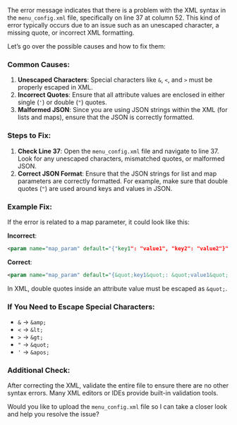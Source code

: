 The error message indicates that there is a problem with the XML syntax in the `menu_config.xml` file, specifically on line 37 at column 52. This kind of error typically occurs due to an issue such as an unescaped character, a missing quote, or incorrect XML formatting.

Let’s go over the possible causes and how to fix them:

### Common Causes:
1. **Unescaped Characters**: Special characters like `&`, `<`, and `>` must be properly escaped in XML.
2. **Incorrect Quotes**: Ensure that all attribute values are enclosed in either single (`'`) or double (`"`) quotes.
3. **Malformed JSON**: Since you are using JSON strings within the XML (for lists and maps), ensure that the JSON is correctly formatted.

### Steps to Fix:
1. **Check Line 37**: Open the `menu_config.xml` file and navigate to line 37. Look for any unescaped characters, mismatched quotes, or malformed JSON.
2. **Correct JSON Format**: Ensure that the JSON strings for list and map parameters are correctly formatted. For example, make sure that double quotes (`"`) are used around keys and values in JSON.

### Example Fix:
If the error is related to a map parameter, it could look like this:

**Incorrect**:
```xml
<param name="map_param" default="{"key1": "value1", "key2": "value2"}" type="map"/>
```

**Correct**:
```xml
<param name="map_param" default="{&quot;key1&quot;: &quot;value1&quot;, &quot;key2&quot;: &quot;value2&quot;}" type="map"/>
```

In XML, double quotes inside an attribute value must be escaped as `&quot;`.

### If You Need to Escape Special Characters:
- `&` -> `&amp;`
- `<` -> `&lt;`
- `>` -> `&gt;`
- `"` -> `&quot;`
- `'` -> `&apos;`

### Additional Check:
After correcting the XML, validate the entire file to ensure there are no other syntax errors. Many XML editors or IDEs provide built-in validation tools.

Would you like to upload the `menu_config.xml` file so I can take a closer look and help you resolve the issue?